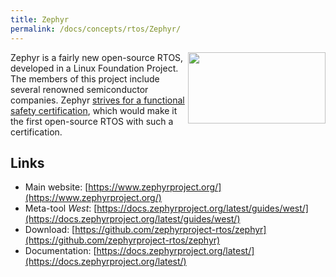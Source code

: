 ```yaml
---
title: Zephyr
permalink: /docs/concepts/rtos/Zephyr/
---
```


<img style="float:right; padding-left:5px;" width="220" height="114" src="https://upload.wikimedia.org/wikipedia/commons/2/2d/Zephyr-logo.png">

Zephyr is a fairly new open-source RTOS, developed in a Linux Foundation Project. The members of this project include several renowned semiconductor companies. Zephyr [strives for a functional safety certification](https://www.zephyrproject.org/zephyr-project-rtos-first-functional-safety-certification-submission-for-an-open-source-real-time-operating-system/), which would make it the first open-source RTOS with such a certification.

## Links

* Main website: [https://www.zephyrproject.org/](https://www.zephyrproject.org/)
* Meta-tool *West*: [https://docs.zephyrproject.org/latest/guides/west/](https://docs.zephyrproject.org/latest/guides/west/)
* Download: [https://github.com/zephyrproject-rtos/zephyr](https://github.com/zephyrproject-rtos/zephyr)
* Documentation: [https://docs.zephyrproject.org/latest/](https://docs.zephyrproject.org/latest/)

